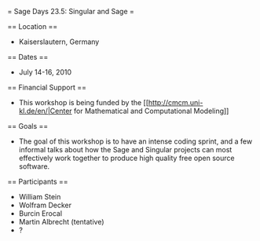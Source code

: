 = Sage Days 23.5: Singular and Sage =

== Location ==

  * Kaiserslautern, Germany 

== Dates ==
 
  * July 14-16, 2010

== Financial Support ==

  * This workshop is being funded by the [[http://cmcm.uni-kl.de/en/|Center for Mathematical and Computational Modeling]]

== Goals ==

  * The goal of this workshop is to have an intense coding sprint, and a few informal talks about how the Sage and Singular projects can most effectively work together to produce high quality free open source software. 

== Participants ==

  * William Stein
  * Wolfram Decker
  * Burcin Erocal
  * Martin Albrecht (tentative)
  * ?

